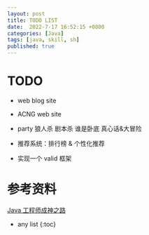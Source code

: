 ```yaml
---
layout: post
title: TODO LIST
date:  2022-7-17 16:52:15 +0800
categories: [Java]
tags: [java, skill, sh]
published: true
---
```


# TODO

- web blog site

- ACNG web site

- party 狼人杀 剧本杀 谁是卧底 真心话&大冒险

- 推荐系统：排行榜 & 个性化推荐

- 实现一个 valid 框架

# 参考资料

[Java 工程师成神之路](https://juejin.im/post/5e93c34be51d4546cf778291)

* any list
{:toc}